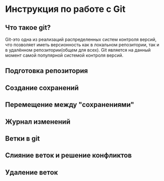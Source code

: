 # Инструкция по работе с Git

## Что такое git?
Git-это одна из реализаций распределенных систем контроля версий, что позволяет иметь версионность как в локальном репозитории, так и в удалённом репозитории(общем для всех). Git является на данный момент самой популярной системой контроля версий.

## Подготовка репозитория

## Создание сохранений

## Перемещение между "сохранениями"

## Журнал изменений

## Ветки в git

## Слияние веток и решение конфликтов

## Удаление веток